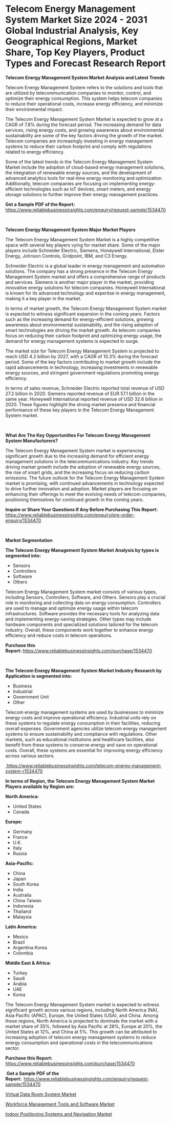 <p><h1>Telecom Energy Management System Market Size 2024 - 2031 Global Industrial Analysis, Key Geographical Regions, Market Share, Top Key Players, Product Types and Forecast Research Report</h1></p><p><strong>Telecom Energy Management System Market Analysis and Latest Trends</strong></p>
<p><p>Telecom Energy Management System refers to the solutions and tools that are utilized by telecommunication companies to monitor, control, and optimize their energy consumption. This system helps telecom companies to reduce their operational costs, increase energy efficiency, and minimize their environmental impact.</p><p>The Telecom Energy Management System Market is expected to grow at a CAGR of 7.8% during the forecast period. The increasing demand for data services, rising energy costs, and growing awareness about environmental sustainability are some of the key factors driving the growth of the market. Telecom companies are increasingly investing in energy management systems to reduce their carbon footprint and comply with regulations related to energy efficiency.</p><p>Some of the latest trends in the Telecom Energy Management System Market include the adoption of cloud-based energy management solutions, the integration of renewable energy sources, and the development of advanced analytics tools for real-time energy monitoring and optimization. Additionally, telecom companies are focusing on implementing energy-efficient technologies such as IoT devices, smart meters, and energy storage solutions to further improve their energy management practices.</p></p>
<p><strong>Get a Sample PDF of the Report:&nbsp;</strong> <a href="https://www.reliablebusinessinsights.com/enquiry/request-sample/1534470">https://www.reliablebusinessinsights.com/enquiry/request-sample/1534470</a></p>
<p>&nbsp;</p>
<p><strong>Telecom Energy Management System Major Market Players</strong></p>
<p><p>The Telecom Energy Management System Market is a highly competitive space with several key players vying for market share. Some of the major players include Schneider Electric, Siemens, Honeywell International, Elster Energy, Johnson Controls, Gridpoint, IBM, and C3 Energy.</p><p>Schneider Electric is a global leader in energy management and automation solutions. The company has a strong presence in the Telecom Energy Management System market and offers a comprehensive range of products and services. Siemens is another major player in the market, providing innovative energy solutions for telecom companies. Honeywell International is known for its advanced technology and expertise in energy management, making it a key player in the market.</p><p>In terms of market growth, the Telecom Energy Management System market is expected to witness significant expansion in the coming years. Factors such as the increasing demand for energy-efficient solutions, growing awareness about environmental sustainability, and the rising adoption of smart technologies are driving the market growth. As telecom companies focus on reducing their carbon footprint and optimizing energy usage, the demand for energy management systems is expected to surge.</p><p>The market size for Telecom Energy Management System is projected to reach USD 4.2 billion by 2027, with a CAGR of 10.3% during the forecast period. Some of the key factors contributing to market growth include the rapid advancements in technology, increasing investments in renewable energy sources, and stringent government regulations promoting energy efficiency.</p><p>In terms of sales revenue, Schneider Electric reported total revenue of USD 27.2 billion in 2020. Siemens reported revenue of EUR 57.1 billion in the same year. Honeywell International reported revenue of USD 32.6 billion in 2020. These figures highlight the strong market presence and financial performance of these key players in the Telecom Energy Management System market.</p></p>
<p>&nbsp;</p>
<p><strong>What Are The Key Opportunities For Telecom Energy Management System Manufacturers?</strong></p>
<p><p>The Telecom Energy Management System market is experiencing significant growth due to the increasing demand for efficient energy management solutions in the telecommunications industry. Key trends driving market growth include the adoption of renewable energy sources, the rise of smart grids, and the increasing focus on reducing carbon emissions. The future outlook for the Telecom Energy Management System market is promising, with continued advancements in technology expected to drive further innovation and adoption. Market players are focusing on enhancing their offerings to meet the evolving needs of telecom companies, positioning themselves for continued growth in the coming years.</p></p>
<p><strong>Inquire or Share Your Questions If Any Before Purchasing This Report:</strong> <a href="https://www.reliablebusinessinsights.com/enquiry/pre-order-enquiry/1534470">https://www.reliablebusinessinsights.com/enquiry/pre-order-enquiry/1534470</a></p>
<p>&nbsp;</p>
<p><strong>Market Segmentation</strong></p>
<p><strong>The Telecom Energy Management System Market Analysis by types is segmented into:</strong></p>
<p><ul><li>Sensors</li><li>Controllers</li><li>Software</li><li>Others</li></ul></p>
<p><p>Telecom Energy Management System market consists of various types, including Sensors, Controllers, Software, and Others. Sensors play a crucial role in monitoring and collecting data on energy consumption. Controllers are used to manage and optimize energy usage within telecom infrastructures. Software provides the necessary tools for analyzing data and implementing energy-saving strategies. Other types may include hardware components and specialized solutions tailored for the telecom industry. Overall, these components work together to enhance energy efficiency and reduce costs in telecom operations.</p></p>
<p><strong>Purchase this Report:&nbsp;</strong><a href="https://www.reliablebusinessinsights.com/purchase/1534470">https://www.reliablebusinessinsights.com/purchase/1534470</a></p>
<p>&nbsp;</p>
<p><strong>The Telecom Energy Management System Market Industry Research by Application is segmented into:</strong></p>
<p><ul><li>Business</li><li>Industrial</li><li>Government Unit</li><li>Other</li></ul></p>
<p><p>Telecom energy management systems are used by businesses to minimize energy costs and improve operational efficiency. Industrial units rely on these systems to regulate energy consumption in their facilities, reducing overall expenses. Government agencies utilize telecom energy management systems to ensure sustainability and compliance with regulations. Other markets, such as educational institutions and healthcare facilities, also benefit from these systems to conserve energy and save on operational costs. Overall, these systems are essential for improving energy efficiency across various sectors.</p></p>
<p><a href="https://www.reliablebusinessinsights.com/telecom-energy-management-system-r1534470">&nbsp;https://www.reliablebusinessinsights.com/telecom-energy-management-system-r1534470</a></p>
<p><strong>In terms of Region, the Telecom Energy Management System Market Players available by Region are:</strong></p>
<p>
    <p> <strong> North America: </strong>
        <ul>
            <li>United States</li>
            <li>Canada</li>
        </ul>
        </p> 
    <p> <strong> Europe: </strong>
        <ul>
            <li>Germany</li>
            <li>France</li>
            <li>U.K.</li>
            <li>Italy</li>
            <li>Russia</li>
        </ul>
        </p> 
    <p> <strong> Asia-Pacific: </strong>
        <ul>
            <li>China</li>
            <li>Japan</li>
            <li>South Korea</li>
            <li>India</li>
            <li>Australia</li>
            <li>China Taiwan</li>
            <li>Indonesia</li>
            <li>Thailand</li>
            <li>Malaysia</li>
        </ul>
        </p> 
    <p> <strong> Latin America: </strong>
        <ul>
            <li>Mexico</li>
            <li>Brazil</li>
            <li>Argentina Korea</li>
            <li>Colombia</li>
        </ul>
        </p> 
    <p> <strong> Middle East & Africa: </strong>
        <ul>
            <li>Turkey</li>
            <li>Saudi</li>
            <li>Arabia</li>
            <li>UAE</li>
            <li>Korea</li>
        </ul>
    </p>
    </p>
<p><p>The Telecom Energy Management System market is expected to witness significant growth across various regions, including North America (NA), Asia Pacific (APAC), Europe, the United States (USA), and China. Among these regions, North America is projected to dominate the market with a market share of 35%, followed by Asia Pacific at 28%, Europe at 20%, the United States at 12%, and China at 5%. This growth can be attributed to increasing adoption of telecom energy management systems to reduce energy consumption and operational costs in the telecommunications sector.</p></p>
<p><strong>Purchase this Report: </strong><a href="https://www.reliablebusinessinsights.com/purchase/1534470">https://www.reliablebusinessinsights.com/purchase/1534470</a></p>
<p>&nbsp;<strong>Get a Sample PDF of the Report:&nbsp;&nbsp;</strong><a href="https://www.reliablebusinessinsights.com/enquiry/request-sample/1534470">https://www.reliablebusinessinsights.com/enquiry/request-sample/1534470</a></p>
<p><strong></strong></p>
<p><p><a href="https://github.com/gdfhhhj/Market-Research-Report-List-5/blob/main/virtual-data-room-system-market.md">Virtual Data Room System Market</a></p><p><a href="https://github.com/RichRobinson5/Market-Research-Report-List-6/blob/main/workforce-management-tools-and-software-market.md">Workforce Management Tools and Software Market</a></p><p><a href="https://github.com/caominhtri712020/Market-Research-Report-List-1/blob/main/indoor-positioning-systems-and-navigation-market.md">Indoor Positioning Systems and Navigation Market</a></p></p>
